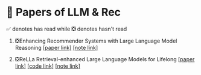 # 🤗 Papers of LLM & Rec
✅ denotes has read while ❎ denotes hasn't read  

1. ❎Enhancing Recommender Systems with Large Language Model Reasoning 
[[paper link]](https://arxiv.org/abs/2308.10835) 
[[note link]](/Enhancing%20Recommender%20Systems%20with%20Large%20Language%20Model%20Reasoning/note.md)

2. ❎ReLLa Retrieval-enhanced Large Language Models for Lifelong
[[paper link]](https://arxiv.org/abs/2308.11131) [[code link]](https://github.com/LaVieEnRose365/ReLLa)
[[note link]](/ReLLa%20Retrieval-enhanced%20Large%20Language%20Models%20for%20Lifelong//note.md)
